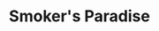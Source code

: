 ---
title: "Smoker's Paradise"
url: /matamoras/smokers-paradise-pennsylvania-avenue/
shop: tobacco
---